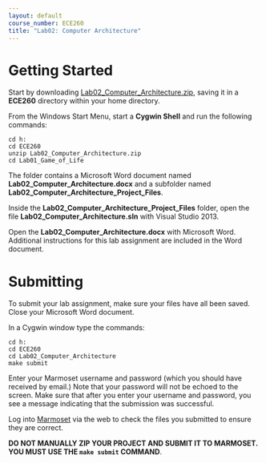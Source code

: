 ```yaml
---
layout: default
course_number: ECE260
title: "Lab02: Computer Architecture"
---
```


Getting Started
===============

Start by downloading [Lab02_Computer_Architecture.zip](Lab02_Computer_Architecture.zip), saving it in a **ECE260** directory within your home directory.

From the Windows Start Menu, start a **Cygwin Shell** and run the following commands:

    cd h:
    cd ECE260
    unzip Lab02_Computer_Architecture.zip
    cd Lab01_Game_of_Life


The folder contains a Microsoft Word document named **Lab02_Computer_Architecture.docx**
and a subfolder named **Lab02_Computer_Architecture_Project_Files**. 

Inside the **Lab02_Computer_Architecture_Project_Files** folder, open the file **Lab02_Computer_Architecture.sln** with Visual Studio 2013.
  
Open the **Lab02_Computer_Architecture.docx** with Microsoft Word.  Additional instructions for this lab assignment are 
included in the Word document.



Submitting
==========

To submit your lab assignment, make sure your files have all been saved.
Close your Microsoft Word document.

In a Cygwin window type the commands:

    cd h:
    cd ECE260
    cd Lab02_Computer_Architecture
    make submit

Enter your Marmoset username and password (which you should have received by email.) 
Note that your password will not be echoed to the screen. 
Make sure that after you enter your username and password, you see a message indicating that the submission was successful.

Log into [Marmoset](https://cs.ycp.edu/marmoset/login) via the web to check the files you submitted to ensure they are correct.

**DO NOT MANUALLY ZIP YOUR PROJECT AND SUBMIT IT TO MARMOSET.  
YOU MUST USE THE ```make submit``` COMMAND**.